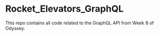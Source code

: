 # Rocket_Elevators_GraphQL
This repo contains all code related to the GraphQL API from Week 8 of Odyssey.
